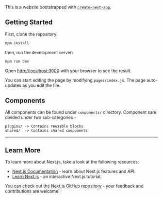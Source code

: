This is a website bootstrapped with [`create-next-app`](https://github.com/vercel/next.js/tree/canary/packages/create-next-app).

## Getting Started

First, clone the repository:

```bash
npm install
```

then, run the development server:

```bash
npm run dev
```

Open [http://localhost:3000](http://localhost:3000) with your browser to see the result.

You can start editing the page by modifying `pages/index.js`. The page auto-updates as you edit the file.

## Components

All components can be found under `components/` directory.
Component sare divided under two sub-categories -

```
plugins/ -> Contains reusable blocks
shared/  -> Contains shared components
```

<hr/>

## Learn More

To learn more about Next.js, take a look at the following resources:

- [Next.js Documentation](https://nextjs.org/docs) - learn about Next.js features and API.
- [Learn Next.js](https://nextjs.org/learn) - an interactive Next.js tutorial.

You can check out [the Next.js GitHub repository](https://github.com/vercel/next.js/) - your feedback and contributions are welcome!
